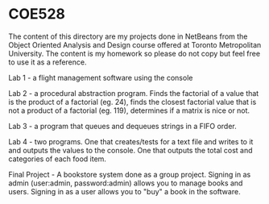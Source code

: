 # COE528
The content of this directory are my projects done in NetBeans from the Object Oriented Analysis and Design course offered at Toronto Metropolitan University. The content is my homework so please do not copy but feel free to use it as a reference.

Lab 1 - a flight management software using the console

Lab 2 - a procedural abstraction program. Finds the factorial of a value that is the product of a factorial (eg. 24), finds the closest factorial value that is not a product of a factorial (eg. 119), determines if a matrix is nice or not.

Lab 3 - a program that queues and dequeues strings in a FIFO order.

Lab 4 - two programs. One that creates/tests for a text file and writes to it and outputs the values to the console. One that outputs the total cost and categories of each food item.

Final Project - A bookstore system done as a group project. Signing in as admin (user:admin, password:admin) allows you to manage books and users. Signing in as a user allows you to "buy" a book in the software.
